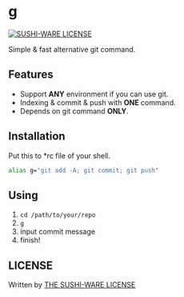 # g
[![SUSHI-WARE LICENSE](https://img.shields.io/badge/license-SUSHI--WARE%F0%9F%8D%A3-blue.svg)](https://github.com/MakeNowJust/sushi-ware)

Simple &amp; fast alternative git command.

## Features

- Support **ANY** environment if you can use git.
- Indexing & commit & push with **ONE** command.
- Depends on git command **ONLY**.

## Installation
Put this to *rc file of your shell.

```sh
alias g="git add -A; git commit; git push"
```

## Using

1. `cd /path/to/your/repo`
1. `g`
1. input commit message
1. finish!

## LICENSE
Written by [THE SUSHI-WARE LICENSE](https://github.com/MakeNowJust/sushi-ware)
